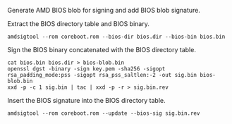 Generate AMD BIOS blob for signing and add BIOS blob signature.

Extract the BIOS directory table and BIOS binary.
```
amdsigtool --rom coreboot.rom --bios-dir bios.dir --bios-bin bios.bin
```

Sign the BIOS binary concatenated with the BIOS directory table.
```
cat bios.bin bios.dir > bios-blob.bin
openssl dgst -binary -sign key.pem -sha256 -sigopt rsa_padding_mode:pss -sigopt rsa_pss_saltlen:-2 -out sig.bin bios-blob.bin
xxd -p -c 1 sig.bin | tac | xxd -p -r > sig.bin.rev
```

Insert the BIOS signature into the BIOS directory table.
```
amdsigtool --rom coreboot.rom --update --bios-sig sig.bin.rev
```
